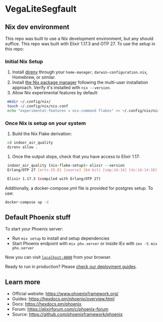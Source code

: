 # VegaLiteSegfault

## Nix dev environment

This repo was built to use a Nix development environment, but any should suffice. This repo was built with Elixir 1.17.3 and OTP 27. To use the setup in this repo:

### Initial Nix Setup

1. Install [direnv](https://github.com/direnv/direnv/blob/master/docs/installation.md) through your `home-manager`, `darwin-configuration.nix`, Homebrew, or similar.
1. Install [the Nix package manager](https://nixos.org/download.html#nix-install-macos) following the multi-user installation approach. Verify it's installed with `nix --version`.
1. Allow Nix experimental features by default:

  ```bash
   mkdir ~/.config/nix/
   touch ~/.config/nix/nix.conf
   echo "experimental-features = nix-command flakes" >> ~/.config/nix/nix.conf
   ```
   
### Once Nix is setup on your system

1. Build the Nix Flake derivation:

  ```bash
   cd indoor_air_quality
   direnv allow .
   ```
1. Once the output stops, check that you have access to Elixir 1.17:


  ```bash
   indoor_air_quality (nix-flake-setup)> elixir --version
   Erlang/OTP 27 [erts-15.0] [source] [64-bit] [smp:14:14] [ds:14:14:10] [async-threads:1] [jit]

   Elixir 1.17.3 (compiled with Erlang/OTP 27)
   ```

Additionally, a docker-compose.yml file is provided for postgres setup. To use:

```bash
docker-compose up -d
```

## Default Phoenix stuff

To start your Phoenix server:

  * Run `mix setup` to install and setup dependencies
  * Start Phoenix endpoint with `mix phx.server` or inside IEx with `iex -S mix phx.server`

Now you can visit [`localhost:4000`](http://localhost:4000) from your browser.

Ready to run in production? Please [check our deployment guides](https://hexdocs.pm/phoenix/deployment.html).

## Learn more

  * Official website: https://www.phoenixframework.org/
  * Guides: https://hexdocs.pm/phoenix/overview.html
  * Docs: https://hexdocs.pm/phoenix
  * Forum: https://elixirforum.com/c/phoenix-forum
  * Source: https://github.com/phoenixframework/phoenix
